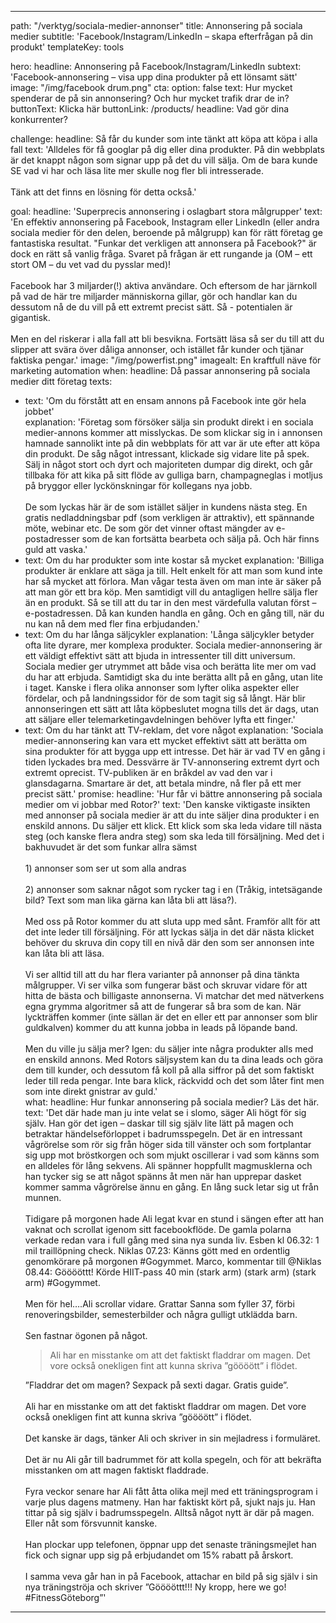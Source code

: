 ---

path: "/verktyg/sociala-medier-annonser"
title: Annonsering på sociala medier
subtitle: 'Facebook/Instagram/LinkedIn – skapa efterfrågan på din produkt'
templateKey: tools

hero:
  headline: Annonsering på Facebook/Instagram/LinkedIn
  subtext: 'Facebook-annonsering – visa upp dina produkter på ett lönsamt sätt'
  image: "/img/facebook drum.png"
  cta:
    option: false
    text: Hur mycket spenderar de på sin annonsering? Och hur mycket trafik drar de in?
    buttonText: Klicka här
    buttonLink: /products/
    headline: Vad gör dina konkurrenter?

challenge:
  headline: Så får du kunder som inte tänkt att köpa att köpa i alla fall
  text: 'Alldeles för få googlar på dig eller dina produkter. På din webbplats är det knappt någon som signar upp på det du vill sälja. Om de bara kunde SE vad vi har och läsa lite mer skulle nog fler bli intresserade. <br><br> Tänk att det finns en lösning för detta också.'

goal:
  headline: 'Superprecis annonsering i oslagbart stora målgrupper'
  text: 'En effektiv annonsering på Facebook, Instagram eller LinkedIn (eller andra sociala medier för den delen, beroende på målgrupp) kan för rätt företag ge fantastiska resultat. "Funkar det verkligen att annonsera på Facebook?" är dock en rätt så vanlig fråga. Svaret på frågan är ett rungande ja (OM – ett stort OM – du vet vad du pysslar med)! <br><br> 
  Facebook har 3 miljarder(!) aktiva användare. Och eftersom de har järnkoll på vad de här tre miljarder människorna gillar, gör och handlar kan du dessutom nå de du vill på ett extremt precist sätt. Så - potentialen är gigantisk. <br><br>
  Men en del riskerar i alla fall att bli besvikna. Fortsätt läsa så ser du till att du slipper att svära över dåliga annonser, och istället får kunder och tjänar faktiska pengar.'
  image: "/img/powerfist.png"
  imagealt: En kraftfull näve för marketing automation
when:
  headline: Då passar annonsering på sociala medier ditt företag
  texts:
  - text: 'Om du förstått att en ensam annons på Facebook inte gör hela jobbet'  
    explanation: 'Företag som försöker sälja sin produkt direkt i en sociala medier-annons kommer att misslyckas. De som klickar sig in i annonsen hamnade sannolikt inte på din webbplats för att var är ute efter att köpa din produkt. De såg något intressant, klickade sig vidare lite på spek. Sälj in något stort och dyrt och majoriteten dumpar dig direkt, och går tillbaka för att kika på sitt flöde av gulliga barn, champagneglas i motljus på bryggor eller lyckönskningar för kollegans nya jobb.<br><br>
     De som lyckas här är de som istället säljer in kundens nästa steg. En gratis nedladdningsbar pdf (som verkligen är attraktiv), ett spännande möte, webinar etc. De som gör det vinner oftast mängder av e-postadresser som de kan fortsätta bearbeta och sälja på. Och här finns guld att vaska.'
  - text: Om du har produkter som inte kostar så mycket
    explanation: 'Billiga produkter är enklare att säga ja till. Helt enkelt för att man som kund inte har så mycket att förlora. Man vågar testa även om man inte är säker på att man gör ett bra köp. Men samtidigt vill du antagligen hellre sälja fler än en produkt. Så se till att du tar in den mest värdefulla valutan först – e-postadressen. Då kan kunden handla en gång. Och en gång till, när du nu kan nå dem med fler fina erbjudanden.'
  - text: Om du har långa säljcykler
    explanation: 'Långa säljcykler betyder ofta lite dyrare, mer komplexa produkter. Sociala medier-annonsering är ett väldigt effektivt sätt att bjuda in intressenter till ditt universum. Sociala medier ger utrymmet att både visa och berätta lite mer om vad du har att erbjuda. Samtidigt ska du inte berätta allt på en gång, utan lite i taget. Kanske i flera olika annonser som lyfter olika aspekter eller fördelar, och på landningssidor för de som tagit sig så långt. Här blir annonseringen ett sätt att låta köpbeslutet mogna tills det är dags, utan att säljare eller telemarketingavdelningen behöver lyfta ett finger.'
  - text: Om du har tänkt att TV-reklam, det vore något
    explanation: 'Sociala medier-annonsering kan vara ett mycket effektivt sätt att berätta om sina produkter för att bygga upp ett intresse. Det här är vad TV en gång i tiden lyckades bra med. Dessvärre är TV-annonsering extremt dyrt och extremt oprecist. TV-publiken är en bråkdel av vad den var i glansdagarna. Smartare är det, att betala mindre, nå fler på ett mer precist sätt.'
promise:
  headline: 'Hur får vi bättre annonsering på sociala medier om vi jobbar med Rotor?'
  text: 'Den kanske viktigaste insikten med annonser på sociala medier är att du inte säljer dina produkter i en enskild annons. Du säljer ett klick. Ett klick som ska leda vidare till nästa steg (och kanske flera andra steg) som ska leda till försäljning. Med det i bakhuvudet är det som funkar allra sämst <br><br>1) annonser som ser ut som alla andras <br><br>2) annonser som saknar något som rycker tag i en (Tråkig, intetsägande bild? Text som man lika gärna kan låta bli att läsa?). <br><br> Med oss på Rotor kommer du att sluta upp med sånt. Framför allt för att det inte leder till försäljning. För att lyckas sälja in det där nästa klicket behöver du skruva din copy till en nivå där den som ser annonsen inte kan låta bli att läsa. <br><br>Vi ser alltid till att du har flera varianter på annonser på dina tänkta målgrupper. Vi ser vilka som fungerar bäst och skruvar vidare för att hitta de bästa och billigaste annonserna. Vi matchar det med nätverkens egna grymma algoritmer så att de fungerar så bra som de kan. När lyckträffen kommer (inte sällan är det en eller ett par annonser som blir guldkalven) kommer du att kunna jobba in leads på löpande band. <br><br> Men du ville ju sälja mer? Igen: du säljer inte några produkter alls med en enskild annons. Med Rotors säljsystem kan du ta dina leads och göra dem till kunder, och dessutom få koll på alla siffror på det som faktiskt leder till reda pengar. Inte bara klick, räckvidd och det som låter fint men som inte direkt gnistrar av guld.'   
what:
  headline: Hur funkar annonsering på sociala medier? Läs det här.
  text: 'Det där hade man ju inte velat se i slomo, säger Ali högt för sig själv. Han gör det igen – daskar till sig själv lite lätt på magen och betraktar händelseförloppet i badrumsspegeln. Det är en intressant vågrörelse som rör sig från höger sida till vänster och som fortplantar sig upp mot bröstkorgen och som mjukt oscillerar i vad som känns som en alldeles för lång sekvens. Ali spänner hoppfullt magmusklerna och han tycker sig se att något spänns åt men när han upprepar dasket kommer samma vågrörelse ännu en gång. En lång suck letar sig ut från munnen.<br><br>Tidigare på morgonen hade Ali legat kvar en stund i sängen efter att han vaknat och scrollat igenom sitt facebookflöde. De gamla polarna verkade redan vara i full gång med sina nya sunda liv. Esben kl 06.32: 1 mil traillöpning check. Niklas 07.23:  Känns gött med en ordentlig genomkörare på morgonen #Gogymmet. Marco, kommentar till @Niklas 08.44: Gööööttt! Körde HIIT-pass 40 min (stark arm) (stark arm) (stark arm) #Gogymmet. <br><br>Men för hel….Ali scrollar vidare. Grattar Sanna som fyller 37, förbi renoveringsbilder, semesterbilder och några gulligt utklädda barn. <br><br>Sen fastnar ögonen på något.<blockquote>Ali har en misstanke om att det faktiskt fladdrar om magen. Det vore också onekligen fint att kunna skriva ”göööött” i flödet. </blockquote>”Fladdrar det om magen? Sexpack på sexti dagar. Gratis guide”.<br><br>Ali har en misstanke om att det faktiskt fladdrar om magen. Det vore också onekligen fint att kunna skriva ”göööött” i flödet. <br><br>Det kanske är dags, tänker Ali och skriver in sin mejladress i formuläret.<br><br>Det är nu Ali går till badrummet för att kolla spegeln, och för att bekräfta misstanken om att magen faktiskt fladdrade. <br><br>Fyra veckor senare har Ali fått åtta olika mejl med ett träningsprogram i varje plus dagens matmeny. Han har faktiskt kört på, sjukt najs ju. Han tittar på sig själv i badrumsspegeln. Alltså något nytt är där på magen. Eller nåt som försvunnit kanske. <br><br>Han plockar upp telefonen, öppnar upp det senaste träningsmejlet han fick och signar upp sig på erbjudandet om 15% rabatt på årskort.<br><br>I samma veva går han in på Facebook, attachar en bild på sig själv i sin nya träningströja och skriver ”Gööööttt!!! Ny kropp, here we go! #FitnessGöteborg”'

---